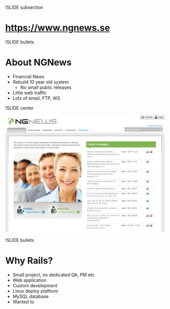 !SLIDE subsection

# <https://www.ngnews.se>

!SLIDE bullets

# About NGNews

* Financial News
* Rebuild 10 year old system
  * No small public releases
* Little web traffic
* Lots of email, FTP, WS

!SLIDE center

![NGNews](ngnews.png)

!SLIDE bullets

# Why Rails?

* Small project, no dedicated QA, PM etc
* Web application
* Custom development
* Linux deploy platform
* MySQL database
* Wanted to
